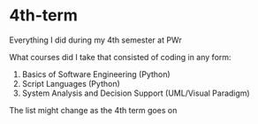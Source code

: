 # 4th-term
Everything I did during my 4th semester at PWr

What courses did I take that consisted of coding in any form:
  1. Basics of Software Engineering (Python)
  2. Script Languages (Python)
  3. System Analysis and Decision Support (UML/Visual Paradigm)
  
The list might change as the 4th term goes on
  
